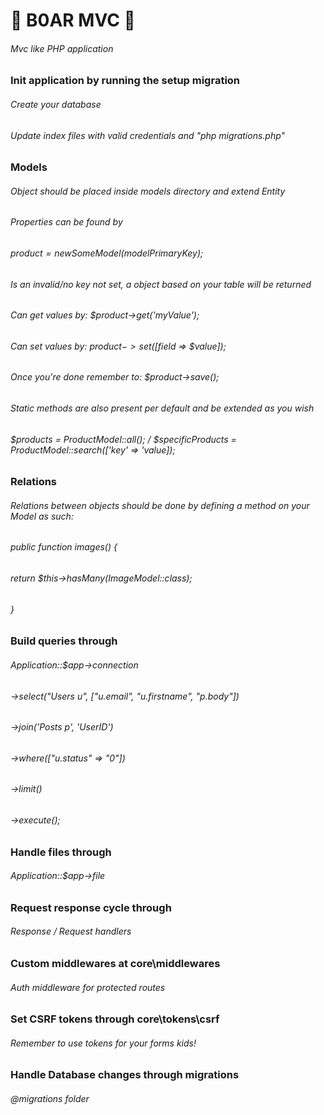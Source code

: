 # 🐗 B0AR MVC 🐗
###### Mvc like PHP application

### Init application by running the setup migration 
###### Create your database
###### Update index files with valid credentials and "php migrations.php"

### Models

###### Object should be placed inside models directory and extend Entity
###### Properties can be found by
###### $product = new SomeModel($modelPrimaryKey);
###### Is an invalid/no key not set, a object based on your table will be returned
###### Can get values by: $product->get('myValue');
###### Can set values by: $product->set([$field => $value]);
###### Once you're done remember to: $product->save();
###### Static methods are also present per default and be extended as you wish
###### $products = ProductModel::all(); / $specificProducts = ProductModel::search(['key' => 'value]);

### Relations
###### Relations between objects should be done by defining a method on your Model as such:
###### public function images() {
######     return $this->hasMany(ImageModel::class);
###### }


### Build queries through 

###### Application::$app->connection
###### ->select("Users u", ["u.email", "u.firstname", "p.body"])
###### ->join('Posts p', 'UserID')
###### ->where(["u.status" => "0"])
###### ->limit()
###### ->execute();

### Handle files through 

###### Application::$app->file

### Request response cycle through 

###### Response / Request handlers

### Custom middlewares at core\middlewares

###### Auth middleware for protected routes

### Set CSRF tokens through core\tokens\csrf

###### Remember to use tokens for your forms kids!

### Handle Database changes through migrations

###### @migrations folder

